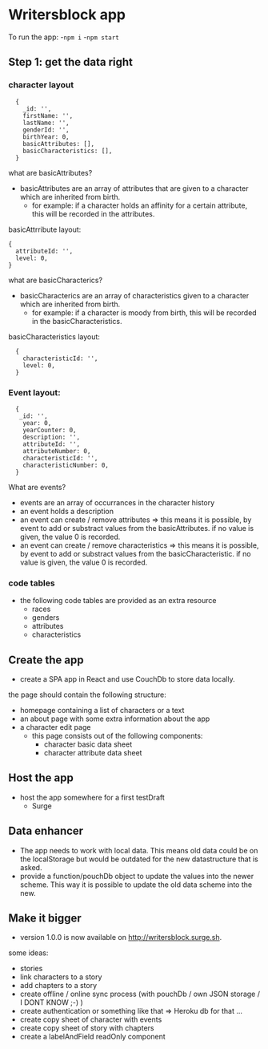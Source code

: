 # Writersblock app

To run the app:
  -`npm i`
  -`npm start`

## Step 1: get the data right
### character layout
```
  {
    _id: '',
    firstName: '',
    lastName: '',
    genderId: '',
    birthYear: 0,
    basicAttributes: [],
    basicCharacteristics: [],
  }
```

what are basicAttributes?
  - basicAttributes are an array of attributes that are given to a character which are inherited from birth.
    - for example: if a character holds an affinity for a certain attribute, this will be recorded in the attributes.

  basicAttrribute layout:
  ```
  {
    attributeId: '',
    level: 0,
  }
  ```

what are basicCharacterics?
  - basicCharacterics are an array of characteristics given to a character which are inherited from birth.
    - for example: if a character is moody from birth, this will be recorded in the basicCharacteristics.

  basicCharacteristics layout:
  ```
    {
      characteristicId: '',
      level: 0,
    }
  ```

### Event layout:

```
  {
   _id: '',
    year: 0,
    yearCounter: 0,
    description: '',
    attributeId: '',
    attributeNumber: 0,
    characteristicId: '',
    characteristicNumber: 0,
  }
```
What are events?
  - events are an array of occurrances in the character history
  - an event holds a description
  - an event can create / remove attributes => this means it is possible, by event to add or substract values from the basicAttributes. if no value is given, the value 0 is recorded.
  - an event can create / remove characteristics => this means it is possible, by event to add or substract values from the basicCharacteristic. if no value is given, the value 0 is recorded.

### code tables

- the following code tables are provided as an extra resource
  - races
  - genders
  - attributes
  - characteristics

## Create the app
  - create a SPA app in React and use CouchDb to store data locally.

the page should contain the following structure:
  - homepage containing a list of characters or a text
  - an about page with some extra information about the app
  - a character edit page
    - this page consists out of the following components:
      - character basic data sheet
      - character attribute data sheet

## Host the app
  - host the app somewhere for a first testDraft
    - Surge

## Data enhancer
  - The app needs to work with local data. This means old data could be on the localStorage but would be outdated for the new datastructure that is asked.
  - provide a function/pouchDb object to update the values into the newer scheme. This way it is possible to update the old data scheme into the new.

## Make it bigger
  - version 1.0.0 is now available on http://writersblock.surge.sh.

some ideas:
  - stories
  - link characters to a story
  - add chapters to a story
  - create offline / online sync process (with pouchDb / own JSON storage / I DONT KNOW ;-) )
  - create authentication or something like that => Heroku db for that ...
  - create copy sheet of character with events
  - create copy sheet of story with chapters
  - create a labelAndField readOnly component